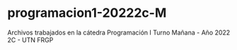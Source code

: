 # programacion1-20222c-M
Archivos trabajados en la cátedra Programación I Turno Mañana - Año 2022 2C - UTN FRGP
